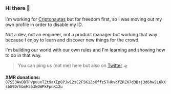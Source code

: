### Hi there 👋

I'm working for [Criptonautas](https://criptonautas.co) but for freedom first, so I was moving out my own profile in order to disable my ID.

Not a dev, not an engineer, not a product manager but working that way because I enjoy to learn and discover new things for the crowd.

I'm building our world with our own rules and I'm learning and showing how to do in that way.

> You can ping us (not me) here but also on [Twitter](https://twitter.com/soycriptonauta) 🛸

**XMR donations:** ``87S53AvDDTPVpuuxTZt9aXEp8PJw12sE2F5K1ZoXffz57HkvdfZRZK7d3Bsj3d6hw2L6kXsbG9DrhbmH553kGWPkFpnR12u``
